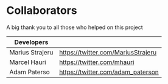 # Collaborators

A big thank you to all those who helped on this project

| Developers |  |
|-----------------|------------------------------------|
| Marius Strajeru | https://twitter.com/MariusStrajeru |
| Marcel Hauri    | https://twitter.com/mhauri         |
| Adam Paterso    | https://twitter.com/adam_paterson  |
